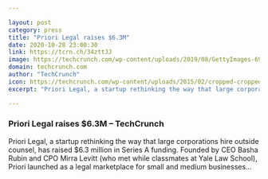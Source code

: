 ```yaml
---

layout: post
category: press
title: "Priori Legal raises $6.3M"
date: 2020-10-28 23:00:30
link: https://tcrn.ch/34zttJJ
image: https://techcrunch.com/wp-content/uploads/2019/08/GettyImages-697539329.jpg?w=600
domain: techcrunch.com
author: "TechCrunch"
icon: https://techcrunch.com/wp-content/uploads/2015/02/cropped-cropped-favicon-gradient.png?w=180
excerpt: "Priori Legal, a startup rethinking the way that large corporations hire outside counsel, has raised $6.3 million in Series A funding. Founded by CEO Basha Rubin and CPO Mirra Levitt (who met while classmates at Yale Law School), Priori launched as a legal marketplace for small and medium businesses…"

---
```


### Priori Legal raises $6.3M – TechCrunch

Priori Legal, a startup rethinking the way that large corporations hire outside counsel, has raised $6.3 million in Series A funding. Founded by CEO Basha Rubin and CPO Mirra Levitt (who met while classmates at Yale Law School), Priori launched as a legal marketplace for small and medium businesses…